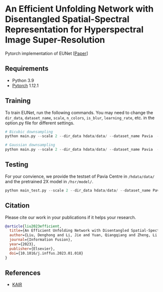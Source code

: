# An Efficient Unfolding Network with Disentangled Spatial-Spectral Representation for Hyperspectral Image Super-Resolution

Pytorch implementation of EUNet [[Paper](https://doi.org/10.1016/j.inffus.2023.01.018)]

## Requirements
- Python 3.9
- [Pytorch](https://pytorch.org/) 1.12.1

## Training
To train EUNet, run the following commands. You may need to change the `dir_data`, `dataset_name`, `scale`, `n_colors`, `is_blur`, `learning_rate`, etc. in the option.py file for different settings. 

```python
# Bicubic downsampling
python main.py --scale 2 --dir_data hdata/data/ --dataset_name Pavia  --n_colors 102

# Gaussian downsampling
python main.py --scale 2 --dir_data hdata/data/ --dataset_name Pavia  --n_colors 102 --is_blur True --learning_rate 1e-3
```

## Testing
For your convience, we provide the testset of Pavia Centre in `/hdata/data/` and the pretrained 2X model in `/hsr/model/`.

```python
python main_test.py --scale 2 --dir_data hdata/data/ --dataset_name Pavia  --n_colors 102 --model_path hsr/model/G.pth
```

## Citation
Please cite our work in your publications if it helps your research.

```BibTex
@article{liu2023efficient,
  title={An Efficient Unfolding Network with Disentangled Spatial-Spectral Representation for Hyperspectral Image Super-Resolution},
  author={Liu, Denghong and Li, Jie and Yuan, Qiangqiang and Zheng, Li and He, Jiang and Zhao, Shuheng and Xiao, Yi},
  journal={Information Fusion},
  year={2023},
  publisher={Elsevier},
  doi={10.1016/j.inffus.2023.01.018}
}
```

## References
- [KAIR](https://github.com/cszn/KAIR)
